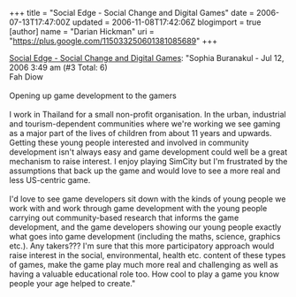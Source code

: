 +++
title = "Social Edge - Social Change and Digital Games"
date = 2006-07-13T17:47:00Z
updated = 2006-11-08T17:42:06Z
blogimport = true 
[author]
	name = "Darian Hickman"
	uri = "https://plus.google.com/115033250601381085689"
+++

<a href="http://www.socialedge.org/Events/ThoughtLeaders/33">Social Edge - Social Change and Digital Games</a>: "Sophia Buranakul - Jul 12, 2006 3:49 am (#3 Total: 6)<br />Fah Diow<br /><br />Opening up game development to the gamers<br /><br />I work in Thailand for a small non-profit organisation. In the urban, industrial and tourism-dependent communities where we're working we see gaming as a major part of the lives of children from about 11 years and upwards. Getting these young people interested and involved in community development isn't always easy and game development could well be a great mechanism to raise interest. I enjoy playing SimCity but I'm frustrated by the assumptions that back up the game and would love to see a more real and less US-centric game.<br /><br />I'd love to see game developers sit down with the kinds of young people we work with and work through game development with the young people carrying out community-based research that informs the game development, and the game developers showing our young people exactly what goes into game development (including the maths, science, graphics etc.). Any takers??? I'm sure that this more participatory approach would raise interest in the social, environmental, health etc. content of these types of games, make the game play much more real and challenging as well as having a valuable educational role too. How cool to play a game you know people your age helped to create."

